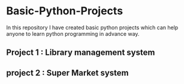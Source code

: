 # Basic-Python-Projects
In this repository I have created basic python projects which can help anyone to learn python programming in advance way.

## Project 1 : Library management system

## project 2 : Super Market system
